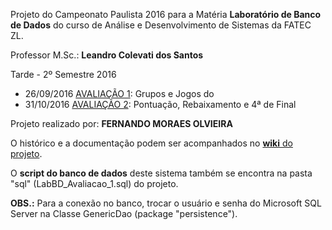 Projeto do Campeonato Paulista 2016 para a Matéria **Laboratório de Banco de Dados**
do curso de Análise e Desenvolvimento de Sistemas da FATEC ZL.

Professor M.Sc.: **Leandro Colevati dos Santos**

Tarde - 2º Semestre 2016

- 26/09/2016 [AVALIAÇÃO 1](https://bitbucket.org/fatec2016/campeonatopaulista/wiki/Fase%2001): Grupos e Jogos do 
- 31/10/2016 [AVALIAÇÃO 2](https://bitbucket.org/fatec2016/campeonatopaulista/wiki/Fase%2002): Pontuação, Rebaixamento e 4ª de Final

Projeto realizado por: **FERNANDO MORAES OLVIEIRA**


O histórico e a documentação podem ser acompanhados no [**wiki** do projeto](https://bitbucket.org/fatec2016/campeonatopaulista/wiki/).

O **script do banco de dados** deste sistema também se encontra na pasta "sql" (LabBD_Avaliacao_1.sql) do projeto.

**OBS.:** Para a conexão no banco, trocar o usuário e senha do Microsoft SQL Server
na Classe GenericDao (package "persistence").